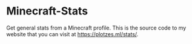 # Minecraft-Stats
 Get general stats from a Minecraft profile.
 This is the source code to my website that you can visit at https://plotzes.ml/stats/.

